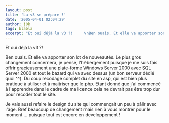```yaml
---
layout: post
title: 'La v3 se prépare !'
date: '2005-04-01 02:04:29'
author: j0k
tags: blabla
excerpt: "Et oui déjà la v3 ?!     \nBen ouais. Et elle va apporter son lot de nouveautés. Le plus gros changement concernera, je pense, l'hébergement puisque je me suis fais offrir gracieusement une plate-forme Windows Server 2000 avec SQL Server 2000 et tout le bazard qui va avec dessus (un bon serveur dédié quoi ^^).   Du coup recodage complet du site en asp, qui      …"
---
```


Et oui déjà la v3 ?!

Ben ouais. Et elle va apporter son lot de nouveautés. Le plus gros changement concernera, je pense, l'hébergement puisque je me suis fais offrir gracieusement une plate-forme Windows Server 2000 avec SQL Server 2000 et tout le bazard qui va avec dessus (un bon serveur dédié quoi ^^).   Du coup recodage complet du site en asp, qui est bien plus pratique à utiliser et à maitriser que le php. Etant donné que j'ai commencé à l'apprendre dans le cadre de ma licence cela ne devrait pas être trop dur pour recoder tout le site.

Je vais aussi refaire le design du site qui commençait un peu à pâlir avec l'âge.   Bref beaucoup de changement mais rien à vous montrer pour le moment ... puisque tout est encore en developpement !
